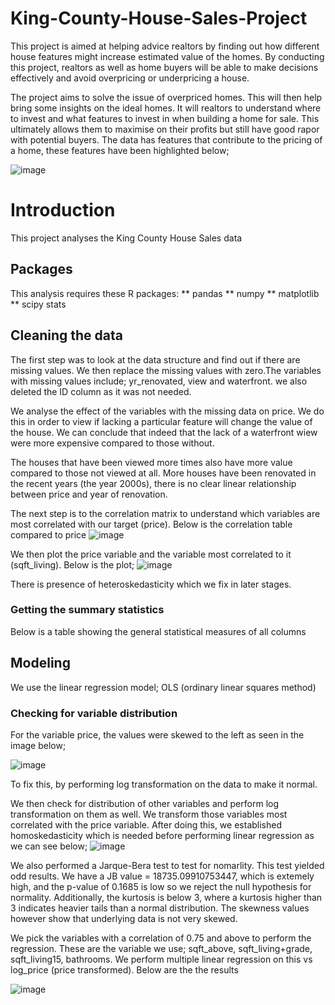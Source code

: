 # King-County-House-Sales-Project
This project is aimed at helping advice realtors by finding out how different house features might increase estimated value of the homes. By conducting this project, realtors as well as home buyers will be able to make decisions effectively and avoid overpricing or underpricing a house.

The project aims to solve the issue of overpriced homes. This will then help bring some insights on the ideal homes. It will realtors to understand where to invest and what features to invest in when building a home for sale. This ultimately allows them to maximise on their profits but still have good rapor with potential buyers. The data has features that contribute to the pricing of a home, these features have been highlighted below;

![image](https://user-images.githubusercontent.com/104424533/176946181-2be67243-0f73-45d6-8c43-b3bff8aab366.png)

# Introduction
This project analyses the King County House Sales data 

## Packages
This analysis requires these R packages:
** pandas
** numpy
** matplotlib
** scipy stats

## Cleaning the data
The first step was to look at the data structure and find out if there are missing values. We then replace the missing values with zero.The variables with missing values include; yr_renovated, view and waterfront.
we also deleted the ID column as it was not needed. 

We analyse the effect of the variables with the missing data on price. We do this in order to view if lacking a particular feature will change the value of the house. 
We can conclude that indeed that the lack of a waterfront wiew were more expensive compared to those without.

The houses that have been viewed more times also have more value compared to those not viewed at all.
More houses have been renovated in the recent years (the year 2000s), there is no clear linear relationship between price and year of renovation. 


The next step is to the correlation matrix to understand which variables are most correlated with our target (price). Below is the correlation table compared to price
![image](https://user-images.githubusercontent.com/104424533/177147955-cd08cff4-4dd6-4fd5-b8f8-3dbe7b5813d0.png)

We then plot the price variable and the variable most correlated to it (sqft_living). Below is the plot;
![image](https://user-images.githubusercontent.com/104424533/177148679-19f4d548-bc29-4e49-b00f-5d96679b7d01.png)


There is presence of heteroskedasticity which we fix in later stages.
 

### Getting the summary statistics
Below is a table showing the general statistical measures of all columns





## Modeling

We use the linear regression model; OLS (ordinary linear squares method)
### Checking for variable distribution
For the variable price, the values were skewed to the left as seen in the image below;

![image](https://user-images.githubusercontent.com/104424533/177150396-22deef27-8e8f-4a76-95f1-7ab005d516fe.png)

To fix this, by performing log transformation on the data to make it normal.

We then check for distribution of other variables and perform log transformation on them as well. We transform those variables most correlated with the price variable.
After doing this, we established homoskedasticity which is needed before performing linear regression as we can see below;
![image](https://user-images.githubusercontent.com/104424533/177151693-95df2ee7-872e-41e3-89b5-fd59e78809ae.png)

We also performed a Jarque-Bera test to test for nomarlity. This test yielded odd results. We have a JB value = 18735.09910753447, which is extemely high, and the p-value of 0.1685 is low so we reject the null hypothesis for normality. Additionally, the kurtosis is below 3, where a kurtosis higher than 3 indicates heavier tails than a normal distribution. The skewness values however show that underlying data is not very skewed.

We pick the variables with a correlation of 0.75 and above to perform the regression. These are the variable we use; sqft_above, sqft_living+grade, sqft_living15, bathrooms. 
We perform multiple linear regression on this vs log_price (price transformed).
Below are the the results


![image](https://user-images.githubusercontent.com/104424533/177153871-77beffe3-3f7a-4579-a4e1-491a48c32c91.png)




